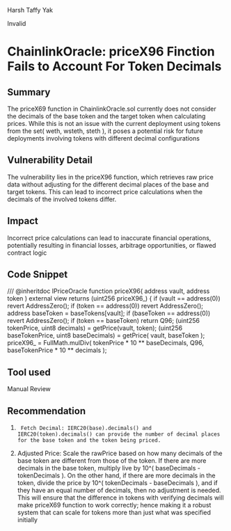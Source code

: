 Harsh Taffy Yak

Invalid

# ChainlinkOracle: priceX96 Finction Fails to Account For Token Decimals

## Summary
The priceX69 function in ChainlinkOracle.sol currently does not consider the decimals of the base token and the target token when calculating prices. While this is not an issue with the current deployment using tokens from the set( weth, wsteth, steth ), it poses a potential risk for future deployments involving tokens with different decimal configurations

## Vulnerability Detail
The vulnerability lies in the priceX96 function, which retrieves raw price data without adjusting for the different decimal places of the base and target tokens. This can lead to incorrect price calculations when the decimals of the involved tokens differ.

## Impact
Incorrect price calculations can lead to inaccurate financial operations, potentially resulting in financial losses, arbitrage opportunities, or flawed contract logic

## Code Snippet
  /// @inheritdoc IPriceOracle
    function priceX96(
        address vault,
        address token
    ) external view returns (uint256 priceX96_) {
        if (vault == address(0)) revert AddressZero();
        if (token == address(0)) revert AddressZero();
        address baseToken = baseTokens[vault];
        if (baseToken == address(0)) revert AddressZero();
        if (token == baseToken) return Q96;
        (uint256 tokenPrice, uint8 decimals) = getPrice(vault, token);
        (uint256 baseTokenPrice, uint8 baseDecimals) = getPrice(
            vault,
            baseToken
        );
        priceX96_ = FullMath.mulDiv(
            tokenPrice * 10 ** baseDecimals,
            Q96,
            baseTokenPrice * 10 ** decimals
        );


## Tool used
Manual Review

## Recommendation
1.      Fetch Decimal: IERC20(base).decimals() and IERC20(token).decimals() can provide the number of decimal places for the base token and the token being priced.

2.   Adjusted Price: Scale the rawPrice based on how many decimals of the base token are different from those of the token. If there are more decimals in the base token, multiply live by 10^( baseDecimals - tokenDecimals ). On the other hand, if there are more decimals in the token, divide the price by 10^( tokenDecimals - baseDecimals ), and if they have an equal number of decimals, then no adjustment is needed. 
This will ensure that the difference in tokens with verifying decimals will make priceX69 function to work correctly; hence making it a robust system that can scale for tokens more than just what was specified initially